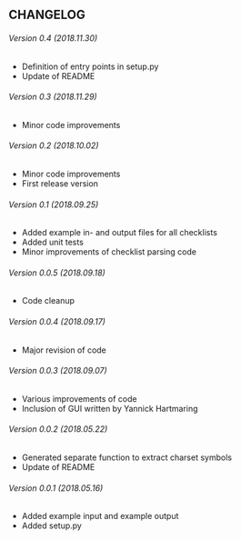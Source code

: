 CHANGELOG
---------
###### Version 0.4 (2018.11.30)
* Definition of entry points in setup.py
* Update of README
###### Version 0.3 (2018.11.29)
* Minor code improvements
###### Version 0.2 (2018.10.02)
* Minor code improvements
* First release version
###### Version 0.1 (2018.09.25)
* Added example in- and output files for all checklists
* Added unit tests
* Minor improvements of checklist parsing code
###### Version 0.0.5 (2018.09.18)
* Code cleanup
###### Version 0.0.4 (2018.09.17)
* Major revision of code
###### Version 0.0.3 (2018.09.07)
* Various improvements of code
* Inclusion of GUI written by Yannick Hartmaring
###### Version 0.0.2 (2018.05.22)
* Generated separate function to extract charset symbols
* Update of README
###### Version 0.0.1 (2018.05.16)
* Added example input and example output
* Added setup.py
